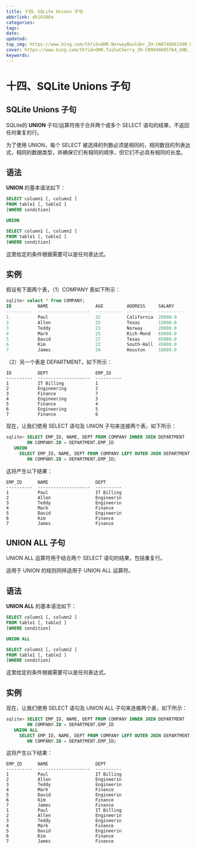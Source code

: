 ```yaml
---
title: 十四、SQLite Unions 子句
abbrlink: db16380a
categories: 
tags: 
date: 
updated: 
top_img: https://www.bing.com/th?id=OHR.NorwayBoulder_ZH-CN8749661500_UHD.jpg
cover: https://www.bing.com/th?id=OHR.TaihuCherry_ZH-CN9040685764_UHD.jpg
keywords: 
---
```

# 十四、SQLite Unions 子句

## SQLite Unions 子句

SQLite的 **UNION** 子句/运算符用于合并两个或多个 SELECT 语句的结果，不返回任何重复的行。

为了使用 UNION，每个 SELECT 被选择的列数必须是相同的，相同数目的列表达式，相同的数据类型，并确保它们有相同的顺序，但它们不必具有相同的长度。

## 语法

**UNION** 的基本语法如下：

```sql
SELECT column1 [, column2 ]
FROM table1 [, table2 ]
[WHERE condition]

UNION

SELECT column1 [, column2 ]
FROM table1 [, table2 ]
[WHERE condition]
```

这里给定的条件根据需要可以是任何表达式。

## 实例

假设有下面两个表，（1）COMPANY 表如下所示：

```sql
sqlite> select * from COMPANY;
ID          NAME                  AGE         ADDRESS     SALARY
----------  --------------------  ----------  ----------  ----------
1           Paul                  32          California  20000.0
2           Allen                 25          Texas       15000.0
3           Teddy                 23          Norway      20000.0
4           Mark                  25          Rich-Mond   65000.0
5           David                 27          Texas       85000.0
6           Kim                   22          South-Hall  45000.0
7           James                 24          Houston     10000.0
```

（2）另一个表是 DEPARTMENT，如下所示：

```
ID          DEPT                  EMP_ID
----------  --------------------  ----------
1           IT Billing            1
2           Engineering           2
3           Finance               7
4           Engineering           3
5           Finance               4
6           Engineering           5
7           Finance               6
```

现在，让我们使用 SELECT 语句及 UNION 子句来连接两个表，如下所示：

```sql
sqlite> SELECT EMP_ID, NAME, DEPT FROM COMPANY INNER JOIN DEPARTMENT
        ON COMPANY.ID = DEPARTMENT.EMP_ID
   UNION
     SELECT EMP_ID, NAME, DEPT FROM COMPANY LEFT OUTER JOIN DEPARTMENT
        ON COMPANY.ID = DEPARTMENT.EMP_ID;
```

这将产生以下结果：

```
EMP_ID      NAME                  DEPT
----------  --------------------  ----------
1           Paul                  IT Billing
2           Allen                 Engineerin
3           Teddy                 Engineerin
4           Mark                  Finance
5           David                 Engineerin
6           Kim                   Finance
7           James                 Finance
```

## UNION ALL 子句

UNION ALL 运算符用于结合两个 SELECT 语句的结果，包括重复行。

适用于 UNION 的规则同样适用于 UNION ALL 运算符。

## 语法

**UNION ALL** 的基本语法如下：

```sql
SELECT column1 [, column2 ]
FROM table1 [, table2 ]
[WHERE condition]

UNION ALL

SELECT column1 [, column2 ]
FROM table1 [, table2 ]
[WHERE condition]
```

这里给定的条件根据需要可以是任何表达式。

## 实例

现在，让我们使用 SELECT 语句及 UNION ALL 子句来连接两个表，如下所示：

```sql
sqlite> SELECT EMP_ID, NAME, DEPT FROM COMPANY INNER JOIN DEPARTMENT
        ON COMPANY.ID = DEPARTMENT.EMP_ID
   UNION ALL
     SELECT EMP_ID, NAME, DEPT FROM COMPANY LEFT OUTER JOIN DEPARTMENT
        ON COMPANY.ID = DEPARTMENT.EMP_ID;
```

这将产生以下结果：

```
EMP_ID      NAME                  DEPT
----------  --------------------  ----------
1           Paul                  IT Billing
2           Allen                 Engineerin
3           Teddy                 Engineerin
4           Mark                  Finance
5           David                 Engineerin
6           Kim                   Finance
7           James                 Finance
1           Paul                  IT Billing
2           Allen                 Engineerin
3           Teddy                 Engineerin
4           Mark                  Finance
5           David                 Engineerin
6           Kim                   Finance
7           James                 Finance
```